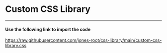 # Custom CSS Library
----
#### Use the following **link** to import the code

https://raw.githubusercontent.com/jones-root/css-library/main/custom-css-library.css

